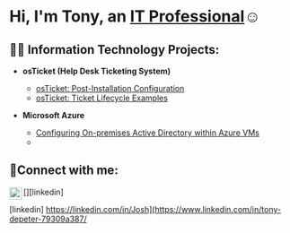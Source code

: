 <h1>Hi, I'm Tony, an <a href="https://www.linkedin.com/in/tony-depeter-79309a387/">IT Professional</a>☺</h1>

<h2>👨‍💻 Information Technology Projects:</h2>

- <b>osTicket (Help Desk Ticketing System)</b>

  - [osTicket: Post-Installation Configuration](https://github.com/Tony-Depeter/post-install-config)
  - [osTicket: Ticket Lifecycle Examples](https://github.com/Tony-Depeter/ticket-lifecycle)
- <b>Microsoft Azure</b>
  - [Configuring On-premises Active Directory within Azure VMs](https://github.com/Tony-Depeter/configure-ad)
  - 

<h2>🤳Connect with me:</h2>


[<img align="left" alt="Josh | LinkedIn" width="22px" src="https://cdn.jsdelivr.net/npm/simple-icons@v3/icons/linkedin.svg" />][linkedin]


[linkedin]  https://linkedin.com/in/Josh](https://www.linkedin.com/in/tony-depeter-79309a387/
